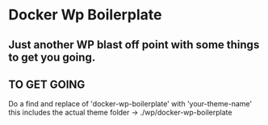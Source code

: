# Docker Wp Boilerplate

## Just another WP blast off point with some things to get you going.

## TO GET GOING

Do a find and replace of 'docker-wp-boilerplate' with 'your-theme-name'
this includes the actual theme folder -> ./wp/docker-wp-boilerplate
